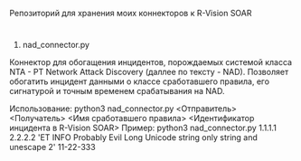 Репозиторий для хранения моих коннекторов к R-Vision SOAR 
#
1. nad_connector.py 

Коннектор для обогащения инцидентов, порождаемых системой класса NTA - PT Network Attack Discovery (даллее по тексту - NAD).
Позволяет обогатить инцидент данными о классе сработавшего правила, его сигнатурой и точным временем срабатывания на NAD.

Использование:
python3 nad_connector.py <Отправитель> <Получатель> <Имя сработавшего правила> <Идентификатор инцидента в R-Vision SOAR>
Пример:
python3 nad_connector.py 1.1.1.1 2.2.2.2 'ET INFO Probably Evil Long Unicode string only string and unescape 2' 11-22-333
#
